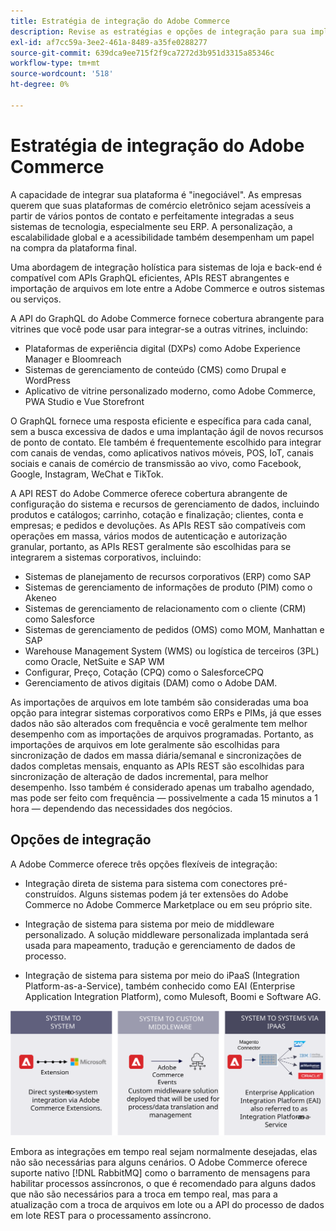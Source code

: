 ```yaml
---
title: Estratégia de integração do Adobe Commerce
description: Revise as estratégias e opções de integração para sua implementação do Adobe Commerce.
exl-id: af7cc59a-3ee2-461a-8489-a35fe0288277
source-git-commit: 639dca9ee715f2f9ca7272d3b951d3315a85346c
workflow-type: tm+mt
source-wordcount: '518'
ht-degree: 0%

---
```


# Estratégia de integração do Adobe Commerce

A capacidade de integrar sua plataforma é &quot;inegociável&quot;. As empresas querem que suas plataformas de comércio eletrônico sejam acessíveis a partir de vários pontos de contato e perfeitamente integradas a seus sistemas de tecnologia, especialmente seu ERP. A personalização, a escalabilidade global e a acessibilidade também desempenham um papel na compra da plataforma final.

Uma abordagem de integração holística para sistemas de loja e back-end é compatível com APIs GraphQL eficientes, APIs REST abrangentes e importação de arquivos em lote entre a Adobe Commerce e outros sistemas ou serviços.

A API do GraphQL do Adobe Commerce fornece cobertura abrangente para vitrines que você pode usar para integrar-se a outras vitrines, incluindo:

- Plataformas de experiência digital (DXPs) como Adobe Experience Manager e Bloomreach
- Sistemas de gerenciamento de conteúdo (CMS) como Drupal e WordPress
- Aplicativo de vitrine personalizado moderno, como Adobe Commerce, PWA Studio e Vue Storefront

O GraphQL fornece uma resposta eficiente e específica para cada canal, sem a busca excessiva de dados e uma implantação ágil de novos recursos de ponto de contato. Ele também é frequentemente escolhido para integrar com canais de vendas, como aplicativos nativos móveis, POS, IoT, canais sociais e canais de comércio de transmissão ao vivo, como Facebook, Google, Instagram, WeChat e TikTok.

A API REST do Adobe Commerce oferece cobertura abrangente de configuração do sistema e recursos de gerenciamento de dados, incluindo produtos e catálogos; carrinho, cotação e finalização; clientes, conta e empresas; e pedidos e devoluções. As APIs REST são compatíveis com operações em massa, vários modos de autenticação e autorização granular, portanto, as APIs REST geralmente são escolhidas para se integrarem a sistemas corporativos, incluindo:

- Sistemas de planejamento de recursos corporativos (ERP) como SAP
- Sistemas de gerenciamento de informações de produto (PIM) como o Akeneo
- Sistemas de gerenciamento de relacionamento com o cliente (CRM) como Salesforce
- Sistemas de gerenciamento de pedidos (OMS) como MOM, Manhattan e SAP
- Warehouse Management System (WMS) ou logística de terceiros (3PL) como Oracle, NetSuite e SAP WM
- Configurar, Preço, Cotação (CPQ) como o SalesforceCPQ
- Gerenciamento de ativos digitais (DAM) como o Adobe DAM.

As importações de arquivos em lote também são consideradas uma boa opção para integrar sistemas corporativos como ERPs e PIMs, já que esses dados não são alterados com frequência e você geralmente tem melhor desempenho com as importações de arquivos programadas. Portanto, as importações de arquivos em lote geralmente são escolhidas para sincronização de dados em massa diária/semanal e sincronizações de dados completas mensais, enquanto as APIs REST são escolhidas para sincronização de alteração de dados incremental, para melhor desempenho. Isso também é considerado apenas um trabalho agendado, mas pode ser feito com frequência — possivelmente a cada 15 minutos a 1 hora — dependendo das necessidades dos negócios.

## Opções de integração

A Adobe Commerce oferece três opções flexíveis de integração:

- Integração direta de sistema para sistema com conectores pré-construídos. Alguns sistemas podem já ter extensões do Adobe Commerce no Adobe Commerce Marketplace ou em seu próprio site.

- Integração de sistema para sistema por meio de middleware personalizado. A solução middleware personalizada implantada será usada para mapeamento, tradução e gerenciamento de dados de processo.

- Integração de sistema para sistema por meio do iPaaS (Integration Platform-as-a-Service), também conhecido como EAI (Enterprise Application Integration Platform), como Mulesoft, Boomi e Software AG.

![Opções de integração do Adobe Commerce](../../assets/playbooks/integration-options.svg)

Embora as integrações em tempo real sejam normalmente desejadas, elas não são necessárias para alguns cenários. O Adobe Commerce oferece suporte nativo [!DNL RabbitMQ] como o barramento de mensagens para habilitar processos assíncronos, o que é recomendado para alguns dados que não são necessários para a troca em tempo real, mas para a atualização com a troca de arquivos em lote ou a API do processo de dados em lote REST para o processamento assíncrono.
